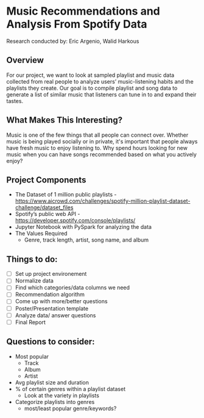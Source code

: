 # Music Recommendations and Analysis From Spotify Data

Research conducted by: Eric Argenio, Walid Harkous

## Overview
For our project, we want to look at sampled playlist and music data collected from real people to analyze users’ music-listening habits and the playlists they create. Our goal is to compile playlist and song data to generate a list of similar music that listeners can tune in to and expand their tastes. 

## What Makes This Interesting?
Music is one of the few things that all people can connect over. Whether music is being played socially or in private, it's important that people always have fresh music to enjoy listening to. Why spend hours looking for new music when you can have songs recommended based on what you actively enjoy?

## Project Components
- The Dataset of 1 million public playlists - https://www.aicrowd.com/challenges/spotify-million-playlist-dataset-challenge/dataset_files
- Spotify’s public web API - https://developer.spotify.com/console/playlists/
- Jupyter Notebook with PySpark for analyzing the data
- The Values Required 
  - Genre, track length, artist, song name, and album

## Things to do:
- [ ] Set up project environement
- [ ] Normalize data
- [ ] Find which categories/data columns we need 
- [ ] Recommendation algorithm
- [ ] Come up with more/better questions
- [ ] Poster/Presentation template
- [ ] Analyze data/ answer questions
- [ ] Final Report

## Questions to consider:

- Most popular 
  - Track
  - Album
  - Artist
- Avg playlist size and duration
- % of certain genres within a playlist dataset
  - Look at the variety in playlists
- Categorize playlists into genres
  - most/least popular genre/keywords?
